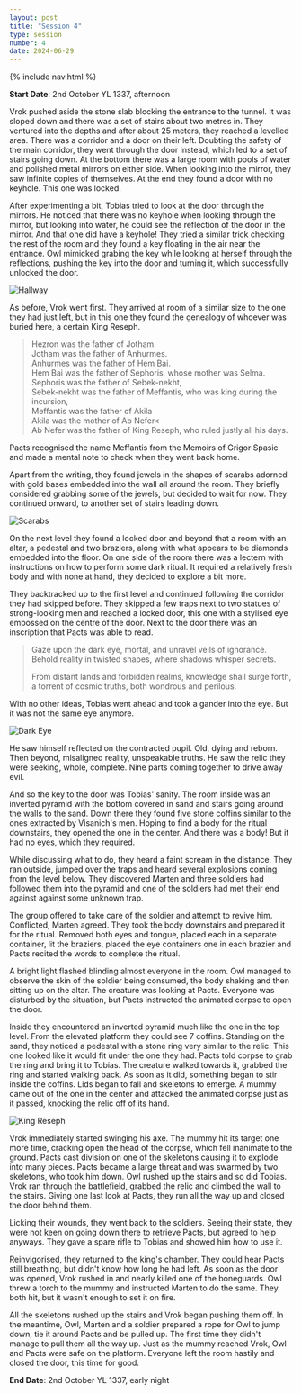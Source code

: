 ```yaml
---
layout: post
title: "Session 4"
type: session
number: 4
date: 2024-06-29
---
```


{% include nav.html %}

**Start Date**: 2nd October YL 1337, afternoon

Vrok pushed aside the stone slab blocking the entrance to the tunnel. It was sloped down and there was a set of stairs about two metres in. They ventured into the depths and after about 25 meters, they reached a levelled area. There was a corridor and a door on their left. Doubting the safety of the main corridor, they went through the door instead, which led to a set of stairs going down. At the bottom there was a large room with pools of water and polished metal mirrors on either side. When looking into the mirror, they saw infinite copies of themselves. At the end they found a door with no keyhole. This one was locked.

After experimenting a bit, Tobias tried to look at the door through the mirrors. He noticed that there was no keyhole when looking through the mirror, but looking into water, he could see the reflection of the door in the mirror. And that one did have a keyhole! They tried a similar trick checking the rest of the room and they found a key floating in the air near the entrance. Owl mimicked grabing the key while looking at herself through the reflections, pushing the key into the door and turning it, which successfully unlocked the door.

![Hallway](/session-reports/assets/images/art/inverted-pyramid-hallway.jpg)

As before, Vrok went first. They arrived at room of a similar size to the one they had just left, but in this one they found the genealogy of whoever was buried here, a certain King Reseph.

>Hezron was the father of Jotham.<br>
>Jotham was the father of Anhurmes.<br>
>Anhurmes was the father of Hem Bai.<br>
>Hem Bai was the father of Sephoris, whose mother was Selma.<br>
>Sephoris was the father of Sebek-nekht,<br>
>Sebek-nekht was the father of Meffantis, who was king during the incursion,<br>
>Meffantis was the father of Akila<br>
>Akila was the mother of Ab Nefer<<br>
>Ab Nefer was the father of King Reseph, who ruled justly all his days.

Pacts recognised the name Meffantis from the Memoirs of Grigor Spasic and made a mental note to check when they went back home.

Apart from the writing, they found jewels in the shapes of scarabs adorned with gold bases embedded into the wall all around the room. They briefly considered grabbing some of the jewels, but decided to wait for now. They continued onward, to another set of stairs leading down.

![Scarabs](/session-reports/assets/images/art/scarabs.jpg)

On the next level they found a locked door and beyond that a room with an altar, a pedestal and two braziers, along with what appears to be diamonds embedded into the floor. On one side of the room there was a lectern with instructions on how to perform some dark ritual. It required a relatively fresh body and with none at hand, they decided to explore a bit more.

They backtracked up to the first level and continued following the corridor they had skipped before. They skipped a few traps next to two statues of strong-looking men and reached a locked door, this one with a stylised eye embossed on the centre of the door. Next to the door there was an inscription that Pacts was able to read.

>Gaze upon the dark eye, mortal, and unravel veils of ignorance.<br>
>Behold reality in twisted shapes, where shadows whisper secrets.
>
>From distant lands and forbidden realms, knowledge shall surge forth,<br>
>a torrent of cosmic truths, both wondrous and perilous.

With no other ideas, Tobias went ahead and took a gander into the eye. But it was not the same eye anymore.

![Dark Eye](/session-reports/assets/images/art/dark-eye.jpg)

He saw himself reflected on the contracted pupil. Old, dying and reborn. Then beyond, misaligned reality, unspeakable truths. He saw the relic they were seeking, whole, complete. Nine parts coming together to drive away evil.

And so the key to the door was Tobias' sanity. The room inside was an inverted pyramid with the bottom covered in sand and stairs going around the walls to the sand. Down there they found five stone coffins similar to the ones extracted by Visanich's men. Hoping to find a body for the ritual downstairs, they opened the one in the center. And there was a body! But it had no eyes, which they required.

While discussing what to do, they heard a faint scream in the distance. They ran outside, jumped over the traps and heard several explosions coming from the level below. They discovered Marten and three soldiers had followed them into the pyramid and one of the soldiers had met their end against against some unknown trap.

The group offered to take care of the soldier and attempt to revive him. Conflicted, Marten agreed. They took the body downstairs and prepared it for the ritual. Removed both eyes and tongue, placed each in a separate container, lit the braziers, placed the eye containers one in each brazier and Pacts recited the words to complete the ritual.

A bright light flashed blinding almost everyone in the room. Owl managed to observe the skin of the soldier being consumed, the body shaking and then sitting up on the altar. The creature was looking at Pacts. Everyone was disturbed by the situation, but Pacts instructed the animated corpse to open the door.

Inside they encountered an inverted pyramid much like the one in the top level. From the elevated platform they could see 7 coffins. Standing on the sand, they noticed a pedestal with a stone ring very similar to the relic. This one looked like it would fit under the one they had. Pacts told corpse to grab the ring and bring it to Tobias. The creature walked towards it, grabbed the ring and started walking back. As soon as it did, something began to stir inside the coffins. Lids began to fall and skeletons to emerge. A mummy came out of the one in the center and attacked the animated corpse just as it passed, knocking the relic off of its hand.

![King Reseph](/session-reports/assets/images/art/mummy.jpg)

Vrok immediately started swinging his axe. The mummy hit its target one more time, cracking open the head of the corpse, which fell inanimate to the ground. Pacts cast division on one of the skeletons causing it to explode into many pieces. Pacts became a large threat and was swarmed by two skeletons, who took him down. Owl rushed up the stairs and so did Tobias. Vrok ran through the battlefield, grabbed the relic and climbed the wall to the stairs. Giving one last look at Pacts, they run all the way up and closed the door behind them.

Licking their wounds, they went back to the soldiers. Seeing their state, they were not keen on going down there to retrieve Pacts, but agreed to help anyways. They gave a spare rifle to Tobias and showed him how to use it.

Reinvigorised, they returned to the king's chamber. They could hear Pacts still breathing, but didn't know how long he had left. As soon as the door was opened, Vrok rushed in and nearly killed one of the boneguards. Owl threw a torch to the mummy and instructed Marten to do the same. They both hit, but it wasn't enough to set it on fire.

All the skeletons rushed up the stairs and Vrok began pushing them off. In the meantime, Owl, Marten and a soldier prepared a rope for Owl to jump down, tie it around Pacts and be pulled up. The first time they didn't manage to pull them all the way up. Just as the mummy reached Vrok, Owl and Pacts were safe on the platform. Everyone left the room hastily and closed the door, this time for good.

**End Date**: 2nd October YL 1337, early night